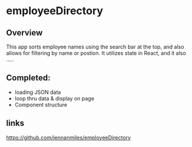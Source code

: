 # employeeDirectory

## Overview
This app sorts employee names using the search bar at the top, and also allows for filtering by name or postion. It utilizes state in React, and it also .....

## Completed:
* loading JSON data
* loop thru data & display on page
* Component structure 


## links
https://github.com/jennanmiles/employeeDirectory 
